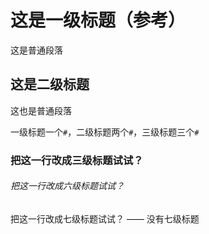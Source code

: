 # 这是一级标题（参考）

这是普通段落

## 这是二级标题

这也是普通段落

一级标题一个`#`，二级标题两个`#`，三级标题三个`#`

### 把这一行改成三级标题试试？

###### 把这一行改成六级标题试试？

把这一行改成七级标题试试？ —— 没有七级标题
